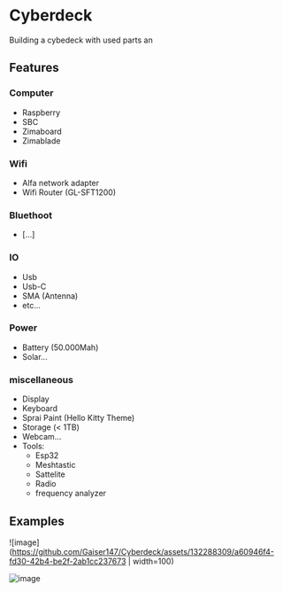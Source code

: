 # Cyberdeck
Building a cybedeck with used parts an

## Features


### Computer
- Raspberry
- SBC
- Zimaboard
- Zimablade

### Wifi
- Alfa network adapter
- Wifi Router (GL-SFT1200)

### Bluethoot
- [...]

### IO
- Usb
- Usb-C
- SMA (Antenna)
- etc...

### Power
- Battery (50.000Mah)
-  Solar...

### miscellaneous
- Display
- Keyboard
- Sprai Paint (Hello Kitty Theme)
- Storage (< 1TB)
- Webcam...
- Tools:
  - Esp32
  - Meshtastic
  - Sattelite
  - Radio
  - frequency analyzer

 
 ## Examples
![image](https://github.com/Gaiser147/Cyberdeck/assets/132288309/a60946f4-fd30-42b4-be2f-2ab1cc237673 | width=100)

![image](https://github.com/Gaiser147/Cyberdeck/assets/132288309/9c81c1b5-8114-4bb9-b64f-8569b6e7b3a5)

